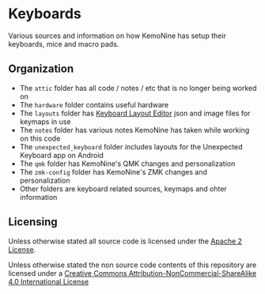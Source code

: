 # Keyboards

Various sources and information on how KemoNine has setup their keyboards, mice and macro pads.

## Organization

- The ```attic``` folder has all code / notes / etc that is no longer being worked on
- The ```hardware``` folder contains useful hardware
- The ```layouts``` folder has [Keyboard Layout Editor](http://www.keyboard-layout-editor.com/) json and image files for keymaps in use
- The ```notes``` folder has various notes KemoNine has taken while working on this code
- The ```unexpected_keyboard``` folder includes layouts for the Unexpected Keyboard app on Android
- The ```qmk``` folder has KemoNine's QMK changes and personalization
- The ```zmk-config``` folder has KemoNine's ZMK changes and personalization
- Other folders are keyboard related sources, keymaps and ohter information

## Licensing

Unless otherwise stated all source code is licensed under the [Apache 2 License](LICENSE-APACHE-2.0.txt).

Unless otherwise stated the non source code contents of this repository are licensed under a [Creative Commons Attribution-NonCommercial-ShareAlike 4.0 International License](LICENSE-CC-Attribution-NonCommercial-ShareAlike-4.0-International.txt)
